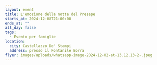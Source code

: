 ```yaml
---
layout: event
title: L'emozione della notte del Presepe
starts_at: 2024-12-08T21:00:00
ends_at: ""
all_day: false
tags:
  - Evento per famiglie
location:
  city: Castellazzo De' Stampi
  address: presso il Fontanile Borra
flyer: images/uploads/whatsapp-image-2024-12-02-at-13.12.13-2-.jpeg
---
```

